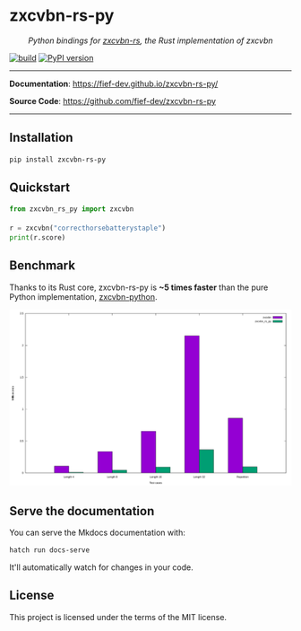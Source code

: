 # zxcvbn-rs-py

<p align="center">
    <em>Python bindings for <a href="https://github.com/shssoichiro/zxcvbn-rs">zxcvbn-rs</a>, the Rust implementation of zxcvbn</em>
</p>

[![build](https://github.com/fief-dev/zxcvbn-rs-py/workflows/CI/badge.svg)](https://github.com/fief-dev/zxcvbn-rs-py/actions)
[![PyPI version](https://badge.fury.io/py/zxcvbn-rs-py.svg)](https://badge.fury.io/py/zxcvbn-rs-py)

---

**Documentation**: <a href="https://fief-dev.github.io/zxcvbn-rs-py/" target="_blank">https://fief-dev.github.io/zxcvbn-rs-py/</a>

**Source Code**: <a href="https://github.com/fief-dev/zxcvbn-rs-py" target="_blank">https://github.com/fief-dev/zxcvbn-rs-py</a>

---

## Installation

```sh
pip install zxcvbn-rs-py
```

## Quickstart

```py
from zxcvbn_rs_py import zxcvbn

r = zxcvbn("correcthorsebatterystaple")
print(r.score)
```

## Benchmark

Thanks to its Rust core, zxcvbn-rs-py is **~5 times faster** than the pure Python implementation, [zxcvbn-python](https://github.com/dwolfhub/zxcvbn-python).

![zxcvbn-rs-py benchmark](https://raw.githubusercontent.com/fief-dev/zxcvbn-rs-py/main/benchmark/benchmark.svg?sanitize=true)

## Serve the documentation

You can serve the Mkdocs documentation with:

```bash
hatch run docs-serve
```

It'll automatically watch for changes in your code.

## License

This project is licensed under the terms of the MIT license.
